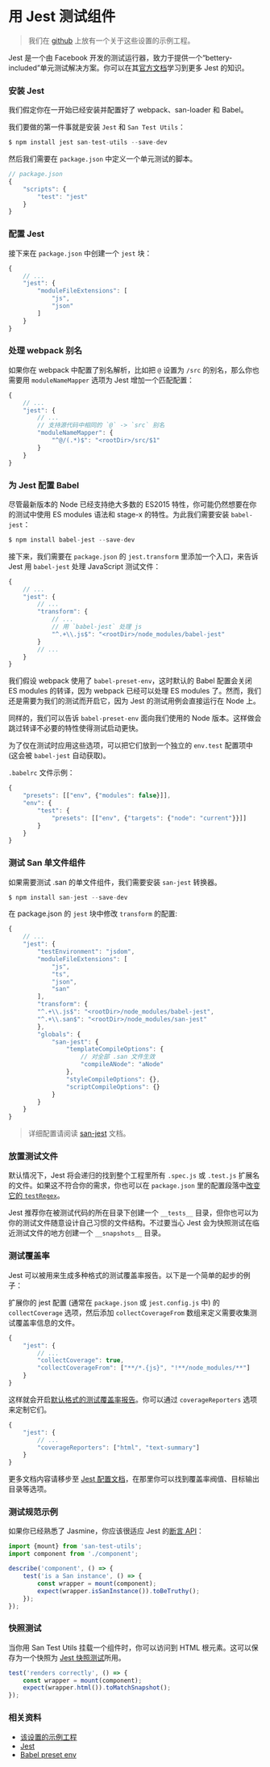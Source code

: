 # 用 Jest 测试组件

> 我们在 [github](https://github.com/ecomfe/san-test-utils/tree/master/docs/demo/jest) 上放有一个关于这些设置的示例工程。

Jest 是一个由 Facebook 开发的测试运行器，致力于提供一个“bettery-included”单元测试解决方案。你可以在其[官方文档](https://jestjs.io/)学习到更多 Jest 的知识。

### 安装 Jest

我们假定你在一开始已经安装并配置好了 webpack、san-loader 和 Babel。

我们要做的第一件事就是安装 `Jest` 和 `San Test Utils`：

```js
$ npm install jest san-test-utils --save-dev
```

然后我们需要在 `package.json` 中定义一个单元测试的脚本。

```js
// package.json
{
    "scripts": {
        "test": "jest"
    }
}
```

### 配置 Jest

接下来在 `package.json` 中创建一个 `jest` 块：

```js
{
    // ...
    "jest": {
        "moduleFileExtensions": [
            "js",
            "json"
        ]
    }
}
```

### 处理 webpack 别名

如果你在 webpack 中配置了别名解析，比如把 `@` 设置为 `/src` 的别名，那么你也需要用 `moduleNameMapper` 选项为 Jest 增加一个匹配配置：

```js
{
    // ...
    "jest": {
        // ...
        // 支持源代码中相同的 `@` -> `src` 别名
        "moduleNameMapper": {
            "^@/(.*)$": "<rootDir>/src/$1"
        }
    }
}
```

### 为 Jest 配置 Babel

尽管最新版本的 Node 已经支持绝大多数的 ES2015 特性，你可能仍然想要在你的测试中使用 ES modules 语法和 stage-x 的特性。为此我们需要安装 `babel-jest`：

```js
$ npm install babel-jest --save-dev
```

接下来，我们需要在 `package.json` 的 `jest.transform` 里添加一个入口，来告诉 Jest 用 `babel-jest` 处理 JavaScript 测试文件：

```js
{
    // ...
    "jest": {
        // ...
        "transform": {
            // ...
            // 用 `babel-jest` 处理 js
            "^.+\\.js$": "<rootDir>/node_modules/babel-jest"
        }
        // ...
    }
}
```

我们假设 webpack 使用了 `babel-preset-env`，这时默认的 Babel 配置会关闭 ES modules 的转译，因为 webpack 已经可以处理 ES modules 了。然而，我们还是需要为我们的测试而开启它，因为 Jest 的测试用例会直接运行在 Node 上。

同样的，我们可以告诉 `babel-preset-env` 面向我们使用的 Node 版本。这样做会跳过转译不必要的特性使得测试启动更快。

为了仅在测试时应用这些选项，可以把它们放到一个独立的 `env.test` 配置项中 (这会被 `babel-jest` 自动获取)。

`.babelrc` 文件示例：

```js
{
    "presets": [["env", {"modules": false}]],
    "env": {
        "test": {
            "presets": [["env", {"targets": {"node": "current"}}]]
        }
    }
}
```

### 测试 San 单文件组件

如果需要测试 .san 的单文件组件，我们需要安装 `san-jest` 转换器。

```js
$ npm install san-jest --save-dev
```

在 package.json 的 `jest` 块中修改 `transform` 的配置:

```js
{
    // ...
    "jest": {
        "testEnvironment": "jsdom",
        "moduleFileExtensions": [
            "js",
            "ts",
            "json",
            "san"
        ],
        "transform": {
        "^.+\\.js$": "<rootDir>/node_modules/babel-jest",
        "^.+\\.san$": "<rootDir>/node_modules/san-jest"
        },
        "globals": {
            "san-jest": {
                "templateCompileOptions": {
                    // 对全部 .san 文件生效
                    "compileANode": "aNode"
                },
                "styleCompileOptions": {},
                "scriptCompileOptions": {}
            }
        }
    }
}
```

> 详细配置请阅读 [san-jest](https://github.com/wanwu/san-jest) 文档。


### 放置测试文件

默认情况下，Jest 将会递归的找到整个工程里所有 `.spec.js` 或 `.test.js` 扩展名的文件。如果这不符合你的需求，你也可以在 `package.json` 里的配置段落中[改变它的 `testRegex`](https://jestjs.io/docs/zh-Hans/configuration#testregex-string-array-string)。

Jest 推荐你在被测试代码的所在目录下创建一个 `__tests__` 目录，但你也可以为你的测试文件随意设计自己习惯的文件结构。不过要当心 Jest 会为快照测试在临近测试文件的地方创建一个 `__snapshots__` 目录。

### 测试覆盖率

Jest 可以被用来生成多种格式的测试覆盖率报告。以下是一个简单的起步的例子：

扩展你的 jest 配置 (通常在 `package.json` 或 `jest.config.js` 中) 的 `collectCoverage` 选项，然后添加 `collectCoverageFrom` 数组来定义需要收集测试覆盖率信息的文件。

```js
{
    "jest": {
        // ...
        "collectCoverage": true,
        "collectCoverageFrom": ["**/*.{js}", "!**/node_modules/**"]
    }
}
```

这样就会开启[默认格式的测试覆盖率报告](https://jestjs.io/docs/zh-Hans/configuration#coveragereporters-array-string)。你可以通过 `coverageReporters` 选项来定制它们。

```js
{
    "jest": {
        // ...
        "coverageReporters": ["html", "text-summary"]
    }
}
```

更多文档内容请移步至 [Jest 配置文档](https://jestjs.io/docs/zh-Hans/configuration#collectcoverage-boolean)，在那里你可以找到覆盖率阀值、目标输出目录等选项。

### 测试规范示例

如果你已经熟悉了 Jasmine，你应该很适应 Jest 的[断言 API](https://jestjs.io/docs/zh-Hans/expect)：

```js
import {mount} from 'san-test-utils';
import component from './component';

describe('component', () => {
    test('is a San instance', () => {
        const wrapper = mount(component);
        expect(wrapper.isSanInstance()).toBeTruthy();
    });
});
```

### 快照测试

当你用 San Test Utils 挂载一个组件时，你可以访问到 HTML 根元素。这可以保存为一个快照为 [Jest 快照测试](https://jestjs.io/docs/zh-Hans/snapshot-testing)所用。

```js
test('renders correctly', () => {
    const wrapper = mount(component);
    expect(wrapper.html()).toMatchSnapshot();
});
```

### 相关资料

* [该设置的示例工程](https://github.com/ecomfe/san-test-utils/tree/master/docs/demo/jest)
* [Jest](https://jestjs.io/)
* [Babel preset env](https://github.com/babel/babel-preset-env)
